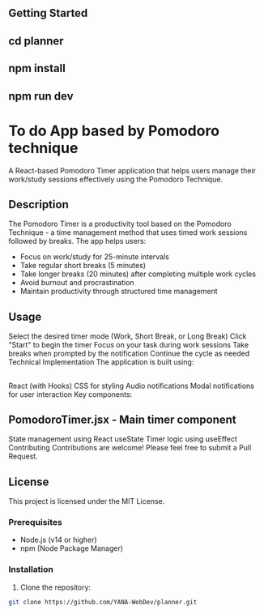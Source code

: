 ## Getting Started

## cd planner

 ## npm install

 ## npm run dev

# To do App based by Pomodoro technique

A React-based Pomodoro Timer application that helps users manage their work/study sessions effectively using the Pomodoro Technique.

## Description

The Pomodoro Timer is a productivity tool based on the Pomodoro Technique - a time management method that uses timed work sessions followed by breaks. The app helps users:
- Focus on work/study for 25-minute intervals
- Take regular short breaks (5 minutes)
- Take longer breaks (20 minutes) after completing multiple work cycles
- Avoid burnout and procrastination
- Maintain productivity through structured time management


## Usage
Select the desired timer mode (Work, Short Break, or Long Break)
Click "Start" to begin the timer
Focus on your task during work sessions
Take breaks when prompted by the notification
Continue the cycle as needed
Technical Implementation
The application is built using:
##
React (with Hooks)
CSS for styling
Audio notifications
Modal notifications for user interaction
Key components:

## PomodoroTimer.jsx - Main timer component
State management using React useState
Timer logic using useEffect
Contributing
Contributions are welcome! Please feel free to submit a Pull Request.

## License
This project is licensed under the MIT License.



### Prerequisites
- Node.js (v14 or higher)
- npm (Node Package Manager)

### Installation

1. Clone the repository:
```bash
git clone https://github.com/YANA-WebDev/planner.git

